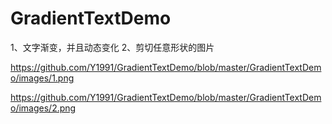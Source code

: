 # GradientTextDemo
1、文字渐变，并且动态变化  2、剪切任意形状的图片



https://github.com/Y1991/GradientTextDemo/blob/master/GradientTextDemo/images/1.png


https://github.com/Y1991/GradientTextDemo/blob/master/GradientTextDemo/images/2.png
